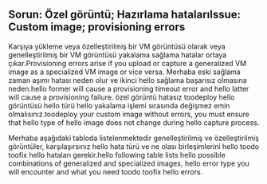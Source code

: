 ## <a name="issue-custom-image-provisioning-errors"></a><span data-ttu-id="8ad37-101">Sorun: Özel görüntü; Hazırlama hataları</span><span class="sxs-lookup"><span data-stu-id="8ad37-101">Issue: Custom image; provisioning errors</span></span>
<span data-ttu-id="8ad37-102">Karşıya yükleme veya özelleştirilmiş bir VM görüntüsü olarak veya genelleştirilmiş bir VM görüntüsü yakalama sağlama hatalar ortaya çıkar.</span><span class="sxs-lookup"><span data-stu-id="8ad37-102">Provisioning errors arise if you upload or capture a generalized VM image as a specialized VM image or vice versa.</span></span> <span data-ttu-id="8ad37-103">Merhaba eski sağlama zaman aşımı hatası neden olur ve ikinci hello sağlama başarısız olmasına neden.</span><span class="sxs-lookup"><span data-stu-id="8ad37-103">hello former will cause a provisioning timeout error and hello latter will cause a provisioning failure.</span></span> <span data-ttu-id="8ad37-104">özel görüntü hatasız toodeploy hello görüntüsü hello türü hello yakalama işlemi sırasında değişmez emin olmalısınız.</span><span class="sxs-lookup"><span data-stu-id="8ad37-104">toodeploy your custom image without errors, you must ensure that hello type of hello image does not change during hello capture process.</span></span>

<span data-ttu-id="8ad37-105">Merhaba aşağıdaki tabloda listelenmektedir genelleştirilmiş ve özelleştirilmiş görüntüler, karşılaşırsınız hello hata türü ve ne olası birleşimlerini hello toodo toofix hello hataları gerekir.</span><span class="sxs-lookup"><span data-stu-id="8ad37-105">hello following table lists hello possible combinations of generalized and specialized images, hello error type you will encounter and what you need toodo toofix hello errors.</span></span>

